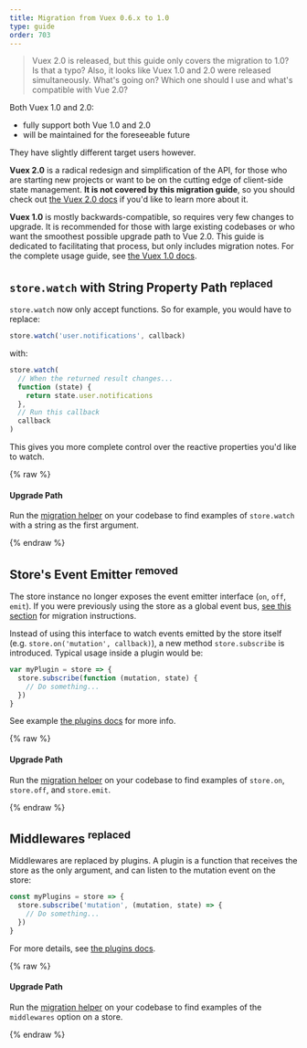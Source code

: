 ```yaml
---
title: Migration from Vuex 0.6.x to 1.0
type: guide
order: 703
---
```

> Vuex 2.0 is released, but this guide only covers the migration to 1.0? Is that a typo? Also, it looks like Vuex 1.0 and 2.0 were released simultaneously. What's going on? Which one should I use and what's compatible with Vue 2.0?

Both Vuex 1.0 and 2.0:

- fully support both Vue 1.0 and 2.0
- will be maintained for the foreseeable future

They have slightly different target users however.

**Vuex 2.0** is a radical redesign and simplification of the API, for those who are starting new projects or want to be on the cutting edge of client-side state management. **It is not covered by this migration guide**, so you should check out [the Vuex 2.0 docs](https://vuex.vuejs.org/en/index.html) if you'd like to learn more about it.

**Vuex 1.0** is mostly backwards-compatible, so requires very few changes to upgrade. It is recommended for those with large existing codebases or who want the smoothest possible upgrade path to Vue 2.0. This guide is dedicated to facilitating that process, but only includes migration notes. For the complete usage guide, see [the Vuex 1.0 docs](https://github.com/vuejs/vuex/tree/1.0/docs/en).

## `store.watch` with String Property Path <sup>replaced</sup>

`store.watch` now only accept functions. So for example, you would have to replace:

```js
store.watch('user.notifications', callback)
```

with:

```js
store.watch(
  // When the returned result changes...
  function (state) {
    return state.user.notifications
  },
  // Run this callback
  callback
)
```

This gives you more complete control over the reactive properties you'd like to watch.

{% raw %}

<div class="upgrade-path">
  <h4>Upgrade Path</h4>
  <p>Run the <a href="https://github.com/vuejs/vue-migration-helper">migration helper</a> on your codebase to find examples of <code>store.watch</code> with a string as the first argument.</p>
</div>

{% endraw %}

## Store's Event Emitter <sup>removed</sup>

The store instance no longer exposes the event emitter interface (`on`, `off`, `emit`). If you were previously using the store as a global event bus, [see this section](migration.html#dispatch-and-broadcast-removed) for migration instructions.

Instead of using this interface to watch events emitted by the store itself (e.g. `store.on('mutation', callback)`), a new method `store.subscribe` is introduced. Typical usage inside a plugin would be:

```js
var myPlugin = store => {
  store.subscribe(function (mutation, state) {
    // Do something...
  })
}

```

See example [the plugins docs](https://github.com/vuejs/vuex/blob/1.0/docs/en/plugins.md) for more info.

{% raw %}

<div class="upgrade-path">
  <h4>Upgrade Path</h4>
  <p>Run the <a href="https://github.com/vuejs/vue-migration-helper">migration helper</a> on your codebase to find examples of <code>store.on</code>, <code>store.off</code>, and <code>store.emit</code>.</p>
</div>

{% endraw %}

## Middlewares <sup>replaced</sup>

Middlewares are replaced by plugins. A plugin is a function that receives the store as the only argument, and can listen to the mutation event on the store:

```js
const myPlugins = store => {
  store.subscribe('mutation', (mutation, state) => {
    // Do something...
  })
}
```

For more details, see [the plugins docs](https://github.com/vuejs/vuex/blob/1.0/docs/en/plugins.md).

{% raw %}

<div class="upgrade-path">
  <h4>Upgrade Path</h4>
  <p>Run the <a href="https://github.com/vuejs/vue-migration-helper">migration helper</a> on your codebase to find examples of the <code>middlewares</code> option on a store.</p>
</div>

{% endraw %}